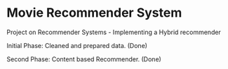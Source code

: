 # Movie Recommender System
 Project on Recommender Systems - Implementing a Hybrid recommender 

Initial Phase: Cleaned and prepared data. (Done)

Second Phase: Content based Recommender. (Done)

